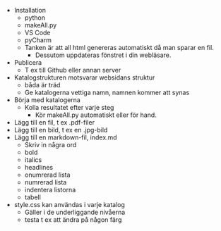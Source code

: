 * Installation
	* python
	* makeAll.py
	* VS Code
	* pyCharm
	* Tanken är att all html genereras automatiskt då man sparar en fil.
		* Dessutom uppdateras fönstret i din webläsare.
* Publicera
	* T ex till Github eller annan server
* Katalogstrukturen motsvarar websidans struktur
	* båda är träd
	* Ge katalogerna vettiga namn, namnen kommer att synas
* Börja med katalogerna
	* Kolla resultatet efter varje steg
		* Kör makeAll.py automatiskt eller för hand.
* Lägg till en fil, t ex .pdf-filer
* Lägg till en bild, t ex en .jpg-bild
* Lägg till en markdown-fil, index.md
	* Skriv in några ord
	* bold
	* italics
	* headlines
	* onumrerad lista
	* numrerad lista
	* indentera listorna
	* tabell
* style.css kan användas i varje katalog
	* Gäller i de underliggande nivåerna
	* testa t ex att ändra på någon färg